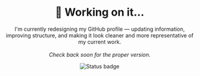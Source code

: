 <h1 align="center">🚧 Working on it...</h1>

<p align="center">
  I'm currently redesigning my GitHub profile — updating information, improving structure, and making it look cleaner and more representative of my current work.  
  <br><br>
  <em>Check back soon for the proper version.</em>
</p>

<p align="center">
  <img src="https://img.shields.io/badge/status-updating-blue?style=for-the-badge&logo=github" alt="Status badge">
</p>
